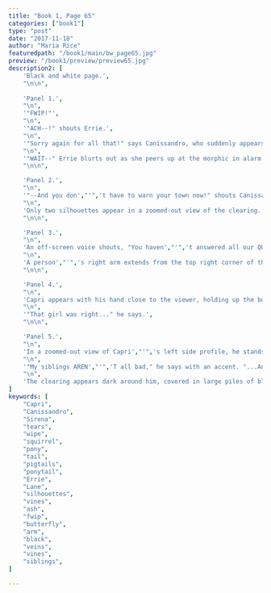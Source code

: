 ```yaml
---
title: "Book 1, Page 65"
categories: ["book1"]
type: "post"
date: "2017-11-18"
author: "Maria Rice"
featuredpath: "/book1/main/bw_page65.jpg"
preview: "/book1/preview/preview65.jpg"
description2: [
    'Black and white page.',
    "\n\n",
    
    'Panel 1.',
    "\n",
    '"FWIP!"',
    "\n",
    '"ACH--!" shouts Errie.',
    "\n",
    '"Sorry again for all that!" says Canissandro, who suddenly appears between the two teenagers while enveloped in a glow that extends to the right, suggesting that he zoomed behind them from that direction. Sirena',"'",'s pigtails and the top of her head are visible in the foreground, at the bottom of the panel. To his right, Lane frowns up at the man with the ponytail as he wipes the tears from his eyes and continues, "It won',"'",'t happen again in your lifetime--I ASSURE you!"', 
    "\n",
    '"WAIT--" Errie blurts out as she peers up at the morphic in alarm.',
    "\n\n",

    'Panel 2.',
    "\n",
    '"--And you don',"'",'t have to warn your town now!" shouts Canissandro from off-screen.',
    "\n",
    'Only two silhouettes appear in a zoomed-out view of the clearing. Two streaks of glow extend from the center of the panel to the left ("FWIP! FWIP!"), one short one overlapping Lane',"'",'s figure in the foreground and one tall one behind her in the background. On the right, Errie',"'",'s figure faces the left, raises her arm, and yells, "HEY!"',
    "\n\n",

    'Panel 3.',
    "\n",
    'An off-screen voice shouts, "You haven',"'",'t answered all our QUESTIONS!"',
    "\n",
    'A person',"'",'s right arm extends from the top right corner of the panel toward the bottom center, his palm flat and facing the viewer. A butterfly flutters toward the outstretched hand from the grass a few inches below. Faint traces of veins can be seen on the person',"'",'s arm, as well as the edge of a loose-fitting sleeve stopping at his forearm. The grass itself appears darkened by a new dusting of black particles.',
    "\n\n",

    'Panel 4.',
    "\n",
    'Capri appears with his hand close to the viewer, holding up the butterfly resting on his folded fingers. His tear-stained eyes appear dry as he peers down peacefully at the butterfly. The black veins on his face have almost entirely disappeared. Black particles drift down like snow in the air around him.',
    "\n",
    '"That girl was right..." he says.',
    "\n\n",

    'Panel 5.',
    "\n",
    'In a zoomed-out view of Capri',"'",'s left side profile, he stands straight up on his own feet and he raises his hand high, letting the butterfly flutter off into the air.',
    "\n",
    '"My siblings AREN',"'",'T all bad," he says with an accent. "...And neither am I."',
    "\n",
    'The clearing appears dark around him, covered in large piles of black particles and dead vines disintegrating from view. For the first time, Capri appears without vines coming out of his back.',
]
keywords: [
    "Capri",
    "Canissandro",
    "Sirena",
    "tears",
    "wipe",
    "squirrel",
    "pony",
    "tail",
    "pigtails",
    "ponytail",
    "Errie",
    "Lane",
    "silhouettes",
    "vines",
    "ash",
    "fwip",
    "butterfly",
    "arm",
    "black",
    "veins",
    "vines",
    "siblings",
]

---
```

